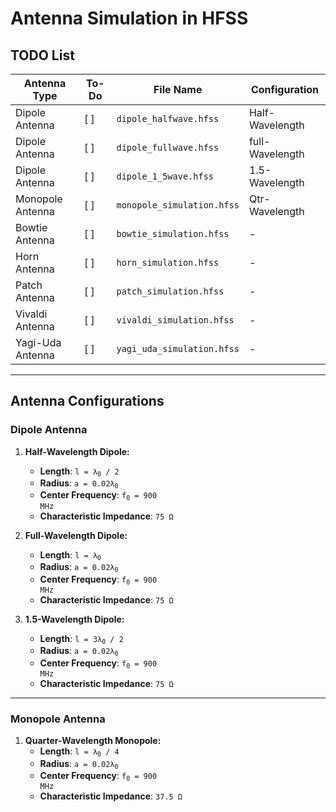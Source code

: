 # Antenna Simulation in HFSS

## TODO List

| Antenna Type       | To-Do         | File Name             | Configuration                         |
|--------------------|---------------|-----------------------|---------------------------------------|
| Dipole Antenna     | [ ]           | `dipole_halfwave.hfss` | Half-Wavelength|
| Dipole Antenna     | [ ]           | `dipole_fullwave.hfss` | full-Wavelength|
| Dipole Antenna     | [ ]           | `dipole_1_5wave.hfss` | 1.5-Wavelength|
| Monopole Antenna   | [ ]           | `monopole_simulation.hfss` | Qtr-Wavelength                    |
| Bowtie Antenna     | [ ]           | `bowtie_simulation.hfss`  | -                                 |
| Horn Antenna       | [ ]           | `horn_simulation.hfss`    | -                                   |
| Patch Antenna      | [ ]           | `patch_simulation.hfss`   | -                                  |
| Vivaldi Antenna    | [ ]           | `vivaldi_simulation.hfss` | -                                  |
| Yagi-Uda Antenna   | [ ]           | `yagi_uda_simulation.hfss`| -                                  |

---

## Antenna Configurations

### Dipole Antenna
1. **Half-Wavelength Dipole:**  
   - **Length**: <code>l = λ<sub>0</sub> / 2</code>  
   - **Radius**: <code>a = 0.02λ<sub>0</sub></code>  
   - **Center Frequency**: <code>f<sub>0</sub> = 900 MHz</code>  
   - **Characteristic Impedance**: <code>75 Ω</code>  

2. **Full-Wavelength Dipole:**  
   - **Length**: <code>l = λ<sub>0</sub></code>  
   - **Radius**: <code>a = 0.02λ<sub>0</sub></code>  
   - **Center Frequency**: <code>f<sub>0</sub> = 900 MHz</code>  
   - **Characteristic Impedance**: <code>75 Ω</code>  

3. **1.5-Wavelength Dipole:**  
   - **Length**: <code>l = 3λ<sub>0</sub> / 2</code>  
   - **Radius**: <code>a = 0.02λ<sub>0</sub></code>  
   - **Center Frequency**: <code>f<sub>0</sub> = 900 MHz</code>  
   - **Characteristic Impedance**: <code>75 Ω</code>  

---

### Monopole Antenna
1. **Quarter-Wavelength Monopole:**  
   - **Length**: <code>l = λ<sub>0</sub> / 4</code>  
   - **Radius**: <code>a = 0.02λ<sub>0</sub></code>  
   - **Center Frequency**: <code>f<sub>0</sub> = 900 MHz</code>  
   - **Characteristic Impedance**: <code>37.5 Ω</code>  
